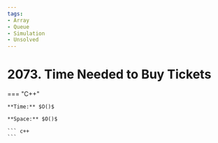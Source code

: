 ```yaml
---
tags:
- Array
- Queue
- Simulation
- Unsolved
---
```



# 2073. Time Needed to Buy Tickets

=== "C++"

    **Time:** $O()$

    **Space:** $O()$

    ``` c++
    ```